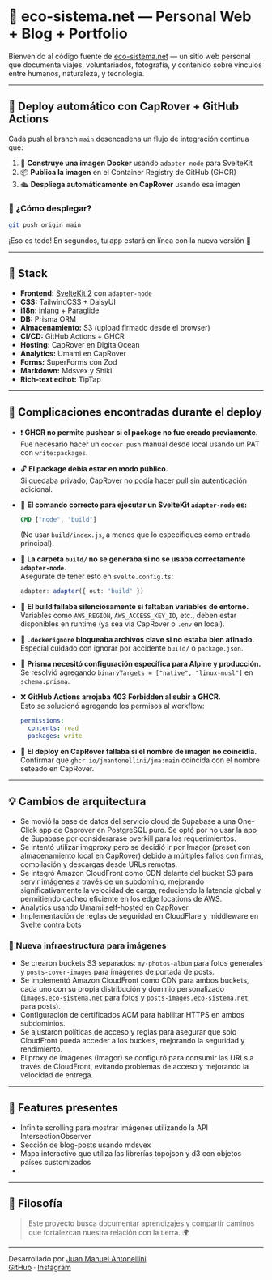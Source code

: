 # 🌱 eco-sistema.net — Personal Web + Blog + Portfolio

Bienvenido al código fuente de [eco-sistema.net](https://eco-sistema.net) — un sitio web personal que documenta viajes, voluntariados, fotografía, y contenido sobre vínculos entre humanos, naturaleza, y tecnología.

---

## 🚀 Deploy automático con CapRover + GitHub Actions

Cada push al branch `main` desencadena un flujo de integración continua que:

1. 🐳 **Construye una imagen Docker** usando `adapter-node` para SvelteKit
2. 📦 **Publica la imagen** en el Container Registry de GitHub (GHCR)
3. 🛳️ **Despliega automáticamente en CapRover** usando esa imagen

### 🔁 ¿Cómo desplegar?

```bash
git push origin main
```

¡Eso es todo! En segundos, tu app estará en línea con la nueva versión 🎉

---

## 🧱 Stack

- **Frontend:** [SvelteKit 2](https://kit.svelte.dev/) con `adapter-node`
- **CSS:** TailwindCSS + DaisyUI
- **i18n:** inlang + Paraglide
- **DB:** Prisma ORM
- **Almacenamiento:** S3 (upload firmado desde el browser)
- **CI/CD:** GitHub Actions + GHCR
- **Hosting:** CapRover en DigitalOcean
- **Analytics:** Umami en CapRover
- **Forms:** SuperForms con Zod
- **Markdown:** Mdsvex y Shiki
- **Rich-text editot:** TipTap

---

## 🐞 Complicaciones encontradas durante el deploy

- ❗ **GHCR no permite pushear si el package no fue creado previamente.**  
  Fue necesario hacer un `docker push` manual desde local usando un PAT con `write:packages`.

- 🔓 **El package debía estar en modo público.**  
  Si quedaba privado, CapRover no podía hacer pull sin autenticación adicional.

- 🧭 **El comando correcto para ejecutar un SvelteKit `adapter-node` es:**  
  ```dockerfile
  CMD ["node", "build"]
  ```
  (No usar `build/index.js`, a menos que lo especifiques como entrada principal).

- 🧱 **La carpeta `build/` no se generaba si no se usaba correctamente `adapter-node`.**  
  Asegurate de tener esto en `svelte.config.ts`:
  ```ts
  adapter: adapter({ out: 'build' })
  ```

- 🧪 **El build fallaba silenciosamente si faltaban variables de entorno.**  
  Variables como `AWS_REGION`, `AWS_ACCESS_KEY_ID`, etc., deben estar disponibles en runtime (ya sea via CapRover o `.env` en local).

- 🧼 **`.dockerignore` bloqueaba archivos clave si no estaba bien afinado.**  
  Especial cuidado con ignorar por accidente `build/` o `package.json`.

- 🧱 **Prisma necesitó configuración específica para Alpine y producción.**  
  Se resolvió agregando `binaryTargets = ["native", "linux-musl"]` en `schema.prisma`.

- ❌ **GitHub Actions arrojaba 403 Forbidden al subir a GHCR.**  
  Esto se solucionó agregando los permisos al workflow:
  ```yaml
  permissions:
    contents: read
    packages: write
  ```

- 🛑 **El deploy en CapRover fallaba si el nombre de imagen no coincidía.**  
  Confirmar que `ghcr.io/jmantonellini/jma:main` coincida con el nombre seteado en CapRover.

---

## 💡 Cambios de arquitectura

- Se movió la base de datos del servicio cloud de Supabase a una One-Click app de Caprover en PostgreSQL puro. Se optó por no usar la app de Supabase por considerarase overkill para los requerimientos.
- Se intentó utilizar imgproxy pero se decidió ir por Imagor (preset con almacenamiento local en CapRover) debido a múltiples fallos con firmas, compilación y descargas desde URLs remotas.
- Se integró Amazon CloudFront como CDN delante del bucket S3 para servir imágenes a través de un subdominio, mejorando significativamente la velocidad de carga, reduciendo la latencia global y permitiendo cacheo eficiente en los edge locations de AWS.
- Analytics usando Umami self-hosted en CapRover
- Implementación de reglas de seguridad en CloudFlare y middleware en Svelte contra bots

### 🔄 Nueva infraestructura para imágenes
- Se crearon buckets S3 separados: `my-photos-album` para fotos generales y `posts-cover-images` para imágenes de portada de posts.
- Se implementó Amazon CloudFront como CDN para ambos buckets, cada uno con su propia distribución y dominio personalizado (`images.eco-sistema.net` para fotos y `posts-images.eco-sistema.net` para posts).
- Configuración de certificados ACM para habilitar HTTPS en ambos subdominios.
- Se ajustaron políticas de acceso y reglas para asegurar que solo CloudFront pueda acceder a los buckets, mejorando la seguridad y rendimiento.
- El proxy de imágenes (Imagor) se configuró para consumir las URLs a través de CloudFront, evitando problemas de acceso y mejorando la velocidad de entrega.

---

## 🧩 Features presentes

- Infinite scrolling para mostrar imágenes utilizando la API IntersectionObserver
- Sección de blog-posts usando mdsvex
- Mapa interactivo que utiliza las librerías topojson y d3 con objetos países customizados
- 

---

## 🧠 Filosofía

> Este proyecto busca documentar aprendizajes y compartir caminos que fortalezcan nuestra relación con la tierra. 🌍

---



Desarrollado por [Juan Manuel Antonellini](https://eco-sistema.net)  
[GitHub](https://github.com/jmantonellini) · [Instagram](https://instagram.com/juanma.antonellini)
